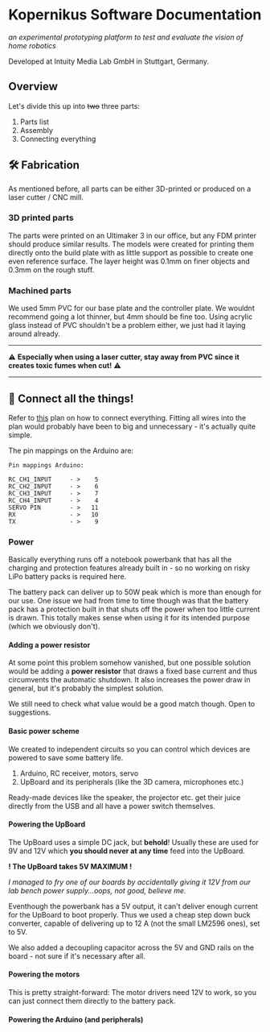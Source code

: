 # Kopernikus Software Documentation

*an experimental prototyping platform to test and evaluate the vision of home robotics*

Developed at Intuity Media Lab GmbH in Stuttgart, Germany.

## Overview

Let's divide this up into ~~two~~ three parts:
1) Parts list
2) Assembly
3) Connecting everything

## 🛠 Fabrication

As mentioned before, all parts can be either 3D-printed or produced on a laser cutter / CNC mill.

### 3D printed parts

The parts were printed on an Ultimaker 3 in our office, but any FDM printer should produce similar results.
The models were created for printing them directly onto the build plate with as little support as possible to create one even reference surface.
The layer height was 0.1mm on finer objects and 0.3mm on the rough stuff.


### Machined parts

We used 5mm PVC for our base plate and the controller plate. We wouldnt recommend going a lot thinner, but 4mm should be fine too.
Using acrylic glass instead of PVC shouldn't be a problem either, we just had it laying around already.

---

⚠️ **Especially when using a laser cutter, stay away from PVC since it creates toxic fumes when cut!** ⚠️

---

## 🔌 Connect all the things!

Refer to [this](components/basic_electronic_connections.pdf?raw=true) plan on how to connect everything. Fitting all wires into the plan would probably have been to big and unnecessary - it's actually quite simple.

The pin mappings on the Arduino are:

```
Pin mappings Arduino:

RC_CH1_INPUT     - >    5
RC_CH2_INPUT     - >    6
RC_CH3_INPUT     - >    7
RC_CH4_INPUT     - >    4 
SERVO PIN        - >   11
RX               - >   10
TX               - >    9
```

### Power

Basically everything runs off a notebook powerbank that has all the charging and protection features already built in - so no working on risky LiPo battery packs is required here.

The battery pack can deliver up to 50W peak which is more than enough for our use. One issue we had from time to time though was that the battery pack has a protection built in that shuts off the power when too little current is drawn. This totally makes sense when using it for its intended purpose (which we obviously don't).

#### Adding a power resistor
At some point this problem somehow vanished, but one possible solution would be adding a **power resistor** that draws a fixed base current and thus circumvents the automatic shutdown. It also increases the power draw in general, but it's probably the simplest solution.

We still need to check what value would be a good match though. Open to suggestions.

#### Basic power scheme

We created to independent circuits so you can control which devices are powered to save some battery life.

1) Arduino, RC receiver, motors, servo
2) UpBoard and its peripherals (like the 3D camera, microphones etc.)

Ready-made devices like the speaker, the projector etc. get their juice directly from the USB and all have a power switch themselves.


#### Powering the UpBoard

The UpBoard uses a simple DC jack, but **behold**!
Usually these are used for 9V and 12V which **you should never at any time** feed into the UpBoard. 

**! The UpBoard takes 5V MAXIMUM !**

*I managed to fry one of our boards by accidentally giving it 12V from our lab bench power supply...oops, not good, believe me.*

Eventhough the powerbank has a 5V output, it can't deliver enough current for the UpBoard to boot properly. Thus we used a cheap step down buck converter, capable of delivering up to 12 A (not the small LM2596 ones), set to 5V.

We also added a decoupling capacitor across the 5V and GND rails on the board - not sure if it's necessary after all.

#### Powering the motors

This is pretty straight-forward: The motor drivers need 12V to work, so you can just connect them directly to the battery pack.

#### Powering the Arduino (and peripherals)

